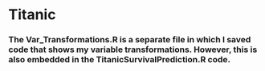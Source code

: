 # Titanic
### The Var_Transformations.R is a separate file in which I saved code that shows my variable transformations.  However, this is also embedded in the TitanicSurvivalPrediction.R code.
